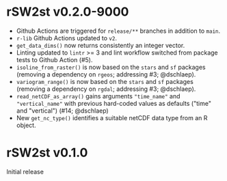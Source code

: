 # rSW2st v0.2.0-9000

* Github Actions are triggered for `release/**` branches in addition to `main`.
* `r-lib` Github Actions updated to `v2`.
* `get_data_dims()` now returns consistently an integer vector.
* Linting updated to `lintr` >= 3 and
  lint workflow switched from package tests to Github Action (#5).
* `isoline_from_raster()` is now based on the `stars` and `sf` packages
  (removing a dependency on `rgeos`; addressing #3; @dschlaep).
* `variogram_range()` is now based on the `stars` and `sf` packages
  (removing a dependency on `rgdal`; addressing #3; @dschlaep).
* `read_netCDF_as_array()` gains arguments `"time_name"` and `"vertical_name"`
  with previous hard-coded values as defaults ("time" and "vertical")
  (#14; @dschlaep)
* New `get_nc_type()` identifies a suitable netCDF data type from an R object.


# rSW2st v0.1.0
Initial release
